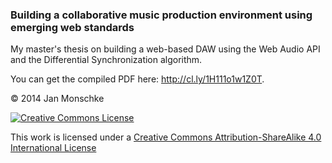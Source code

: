 ### Building a collaborative music production environment using emerging web standards

My master's thesis on building a web-based DAW using the Web Audio API and the Differential Synchronization algorithm.

You can get the compiled PDF here: <http://cl.ly/1H111o1w1Z0T>.

© 2014 Jan Monschke

[![Creative Commons License](http://i.creativecommons.org/l/by-sa/4.0/88x31.png)](http://creativecommons.org/licenses/by-sa/4.0)

This work is licensed under a [Creative Commons Attribution-ShareAlike 4.0 International License](http://creativecommons.org/licenses/by-sa/4.0)